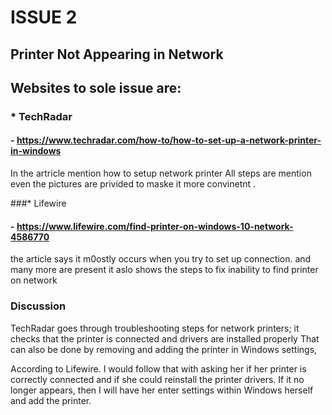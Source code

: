  # ISSUE 2
## Printer Not Appearing in Network

## Websites to sole issue are: 

### * TechRadar
   
#### - https://www.techradar.com/how-to/how-to-set-up-a-network-printer-in-windows
In the artricle mention how to setup network printer
All steps are mention even the pictures are privided to maske it  more convinetnt .


###*  Lifewire

#### - https://www.lifewire.com/find-printer-on-windows-10-network-4586770

  the article says it m0ostly occurs when you try to set up connection.
  and many more are present
  it aslo shows the steps to fix inability to find printer on network


 ### Discussion 
 TechRadar goes through troubleshooting steps for network printers;
 it checks that the printer is connected and drivers are installed properly
 That can also be done by removing and adding the printer in Windows settings, 

 
 According to Lifewire. 
 I would follow that with asking her if her printer is correctly connected and if she could reinstall the printer drivers. 
 If it no longer appears, then I will have her enter settings within Windows herself and add the printer.
